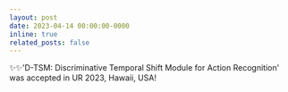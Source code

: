 ```yaml
---
layout: post
date: 2023-04-14 00:00:00-0000
inline: true
related_posts: false
---
```


:sparkles::sparkles:'D-TSM: Discriminative Temporal Shift Module for Action Recognition' was accepted in UR 2023, Hawaii, USA!